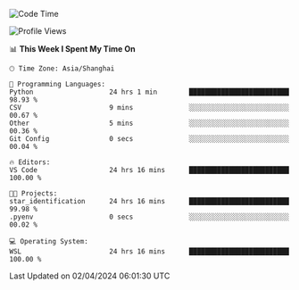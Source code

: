<!--START_SECTION:waka-->
![Code Time](http://img.shields.io/badge/Code%20Time-1%2C592%20hrs%2059%20mins-blue)

![Profile Views](http://img.shields.io/badge/Profile%20Views-0-blue)

📊 **This Week I Spent My Time On** 

```text
🕑︎ Time Zone: Asia/Shanghai

💬 Programming Languages: 
Python                   24 hrs 1 min        █████████████████████████   98.93 % 
CSV                      9 mins              ░░░░░░░░░░░░░░░░░░░░░░░░░   00.67 % 
Other                    5 mins              ░░░░░░░░░░░░░░░░░░░░░░░░░   00.36 % 
Git Config               0 secs              ░░░░░░░░░░░░░░░░░░░░░░░░░   00.04 % 

🔥 Editors: 
VS Code                  24 hrs 16 mins      █████████████████████████   100.00 % 

🐱‍💻 Projects: 
star_identification      24 hrs 16 mins      █████████████████████████   99.98 % 
.pyenv                   0 secs              ░░░░░░░░░░░░░░░░░░░░░░░░░   00.02 % 

💻 Operating System: 
WSL                      24 hrs 16 mins      █████████████████████████   100.00 % 
```


 Last Updated on 02/04/2024 06:01:30 UTC
<!--END_SECTION:waka-->